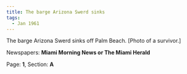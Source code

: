 ```yaml
---  
title: The barge Arizona Swerd sinks  
tags:  
  - Jan 1961  
---  
```

  
The barge Arizona Swerd sinks off Palm Beach. [Photo of a survivor.]  
  
Newspapers: **Miami Morning News or The Miami Herald**  
  
Page: **1**, Section: **A** 

